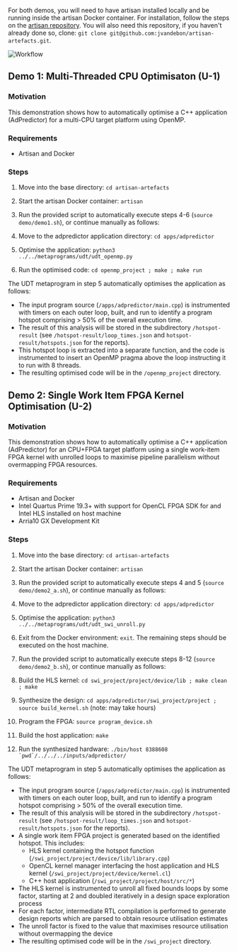 
For both demos, you will need to have artisan installed locally and be running inside the artisan Docker container. For installation, follow the steps on the [artisan repository](https://github.com/ckiddo74/artisan). You will also need this repository, if you haven't already done so, clone: ```git clone git@github.com:jvandebon/artisan-artefacts.git```.

![Workflow](https://github.com/jvandebon/artisan-artefacts/blob/master/demo/workflow.png)

## Demo 1: Multi-Threaded CPU Optimisaton (U-1)

### Motivation
This demonstration shows how to automatically optimise a C++ application (AdPredictor) for a multi-CPU target platform using OpenMP. 

### Requirements
- Artisan and Docker 

### Steps

1. Move into the base directory: ```cd artisan-artefacts```
2. Start the artisan Docker container: ```artisan```
3. Run the provided script to automatically execute steps 4-6 (```source demo/demo1.sh```), or continue manually as follows:

4. Move to the adpredictor application directory: ```cd apps/adpredictor```
5. Optimise the application: ```python3 ../../metaprograms/udt/udt_openmp.py```
6. Run the optimised code: ```cd openmp_project ; make ; make run```

The UDT metaprogram in step 5 automatically optimises the application as follows:
- The input program source (```/apps/adpredictor/main.cpp```) is instrumented with timers on each outer loop, built, and run to identify a program hotspot comprising > 50% of the overall execution time. 
- The result of this analysis will be stored in the subdirectory ```/hotspot-result``` (see ```/hotspot-result/loop_times.json``` and ```hotspot-result/hotspots.json``` for the reports).
- This hotspot loop is extracted into a separate function, and the code is instrumented to insert an OpenMP pragma above the loop instructing it to run with 8 threads. 
- The resulting optimised code will be in the ```/openmp_project``` directory. 

## Demo 2: Single Work Item FPGA Kernel Optimisation (U-2)

### Motivation

This demonstration shows how to automatically optimise a C++ application (AdPredictor) for an CPU+FPGA target platform using a single work-item FPGA kernel with unrolled loops to maximise pipeline parallelism without overmapping FPGA resources.

### Requirements
- Artisan and Docker 
- Intel Quartus Prime 19.3+ with support for OpenCL FPGA SDK for and Intel HLS installed on host machine
- Arria10 GX Development Kit 

### Steps

1. Move into the base directory: ```cd artisan-artefacts```
2. Start the artisan Docker container: ```artisan```

3. Run the provided script to automatically execute steps 4 and 5 (```source demo/demo2_a.sh```), or continue manually as follows:

4. Move to the adpredictor application directory: ```cd apps/adpredictor```
5. Optimise the application: ```python3 ../../metaprograms/udt/udt_swi_unroll.py```

6. Exit from the Docker environment: ```exit```.  The remaining steps should be executed on the host machine. 

7. Run the provided script to automatically execute steps 8-12 (```source demo/demo2_b.sh```), or continue manually as follows:

8. Build the HLS kernel: ```cd swi_project/project/device/lib ; make clean ; make```
9. Synthesize the design: ```cd apps/adpredictor/swi_project/project ; source build_kernel.sh``` (note: may take hours)
10. Program the FPGA: ```source program_device.sh```
11. Build the host application: ```make```
12. Run the synthesized hardware: ```./bin/host 8388608 `pwd`/../../../inputs/adpredictor/```

The UDT metaprogram in step 5 automatically optimises the application as follows:
- The input program source (```/apps/adpredictor/main.cpp```) is instrumented with timers on each outer loop, built, and run to identify a program hotspot comprising > 50% of the overall execution time. 
- The result of this analysis will be stored in the subdirectory ```/hotspot-result``` (see ```/hotspot-result/loop_times.json``` and ```hotspot-result/hotspots.json``` for the reports).
- A single work item FPGA project is generated based on the identified hotspot. This includes:
    - HLS kernel containing the hotspot function (```/swi_project/project/device/lib/library.cpp```)
    - OpenCL kernel manager interfacing the host application and HLS kernel (```/swi_project/project/device/kernel.cl```) 
    - C++ host application (```/swi_project/project/host/src/*```)
- The HLS kernel is instrumented to unroll all fixed bounds loops by some factor, starting at 2 and doubled iteratively in a design space exploration process
- For each factor, intermediate RTL compilation is performed to generate design reports which are parsed to obtain resource utilisation estimates
- The unroll factor is fixed to the value that maximises resource utilisation without overmapping the device
- The resulting optimised code will be in the ```/swi_project``` directory. 

